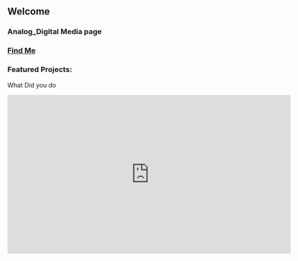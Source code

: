 
## Welcome 

### Analog_Digital Media page
### [Find Me](https://anal0g.digital/info)

### Featured Projects:

What Did you do
<iframe title="vimeo-player" src="https://player.vimeo.com/video/536147273?h=e4ee2474cc" width="640" height="360" frameborder="0" allowfullscreen></iframe>